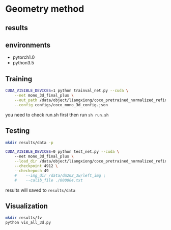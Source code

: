 
# Geometry method


## results



## environments
* pytorch1.0
* python3.5


## Training
```bash
CUDA_VISIBLE_DEVICES=1 python trainval_net.py --cuda \
    --net mono_3d_final_plus \
    --out_path /data/object/liangxiong/coco_pretrained_normalized_refine \
    --config configs/coco_mono_3d_config.json
```
you need to check run.sh first then run `sh run.sh`


## Testing

```bash
mkdir results/data -p

CUDA_VISIBLE_DEVICES=0 python test_net.py --cuda \ 
    --net mono_3d_final_plus \
    --load_dir /data/object/liangxiong/coco_pretrained_normalized_refine \
    --checkpoint 4912 \
    --checkepoch 49
    #    --img_dir /data/dm202_3w/left_img \
    #    --calib_file ./000004.txt
```
results will saved to `results/data`


## Visualization

```bash
mkdir results/fv
python vis_all_3d.py
```
